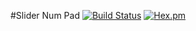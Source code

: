 #Slider Num Pad
[![Build Status](https://travis-ci.org/amithgc/SliderNumPad.svg?branch=master)](https://travis-ci.org/amithgc/SliderNumPad) 
[![Hex.pm](https://img.shields.io/hexpm/l/plug.svg)](https://github.com/amithgc/SliderNumPad/blob/master/LICENSE.txt)
